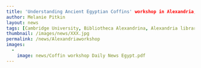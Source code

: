 ```yaml
---
title: 'Understanding Ancient Egyptian Coffins' workshop in Alexandria, Egypt
author: Melanie Pitkin
layout: news
tags: [Cambridge University, Bibliotheca Alexandrina, Alexandria library, Egyptian Museum Cairo, coffins workshop, ancient Egypt, understanding ancient Egyptian coffins]
thumbnail: /images/news/XXX.jpg
permalink: /news/Alexandriaworkshop
images:
  -
    image: news/Coffin workshop Daily News Egypt.pdf
---
```



